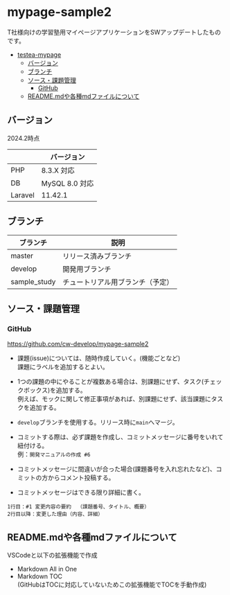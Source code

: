 # mypage-sample2
T社様向けの学習塾用マイページアプリケーションをSWアップデートしたものです。

- [testea-mypage](#testea-mypage)
  - [バージョン](#バージョン)
  - [ブランチ](#ブランチ)
  - [ソース・課題管理](#ソース課題管理)
    - [GitHub](#github)
  - [README.mdや各種mdファイルについて](#readmemdや各種mdファイルについて)


## バージョン
2024.2時点  

||バージョン|
| ---- | ---- |
|PHP|8.3.X 対応|
|DB|MySQL 8.0 対応|
|Laravel|11.42.1|

## ブランチ

|ブランチ|説明|
| ---- | ---- |
|master|リリース済みブランチ|
|develop|開発用ブランチ|
|sample_study|チュートリアル用ブランチ（予定）|

## ソース・課題管理

### GitHub
https://github.com/cw-develop/mypage-sample2

- 課題(issue)については、随時作成していく。(機能ごとなど)  
課題にラベルを追加するとよい。

- 1つの課題の中にやることが複数ある場合は、別課題にせず、タスク(チェックボックス)を追加する。  
例えば、モックに関して修正事項があれば、別課題にせず、該当課題にタスクを追加する。

- `develop`ブランチを使用する。リリース時に`main`へマージ。  

- コミットする際は、必ず課題を作成し、コミットメッセージに番号をいれて紐付ける。  
例：`開発マニュアルの作成 #6`


- コミットメッセージに間違いが合った場合(課題番号を入れ忘れたなど)、コミットの方からコメント投稿する。

- コミットメッセージはできる限り詳細に書く。

```
1行目：#1 変更内容の要約  （課題番号、タイトル、概要）
2行目以降：変更した理由（内容、詳細）
```


## README.mdや各種mdファイルについて

VSCodeと以下の拡張機能で作成

- Markdown All in One
- Markdown TOC  
(GitHubはTOCに対応していないためこの拡張機能でTOCを手動作成)



